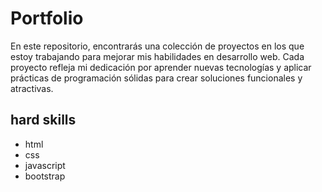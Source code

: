 <h1>Portfolio</h1>
<p>En este repositorio, encontrarás una colección de proyectos en los que estoy trabajando para mejorar mis habilidades en desarrollo web. Cada proyecto refleja mi dedicación por aprender nuevas tecnologías y aplicar prácticas de programación sólidas para crear soluciones funcionales y atractivas. </p>
<h2>hard skills</h2>
<ul>
  <li>html</li>
  <li>css</li>
  <li>javascript</li>
  <li>bootstrap</li>
</ul>
